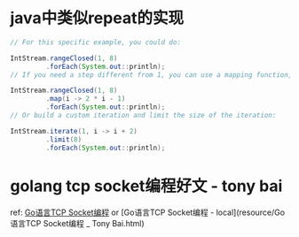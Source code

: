 

# java中类似repeat的实现

```java
// For this specific example, you could do:

IntStream.rangeClosed(1, 8)
         .forEach(System.out::println);
// If you need a step different from 1, you can use a mapping function, for example, for a step of 2:

IntStream.rangeClosed(1, 8)
         .map(i -> 2 * i - 1)
         .forEach(System.out::println);
// Or build a custom iteration and limit the size of the iteration:

IntStream.iterate(1, i -> i + 2)
         .limit(8)
         .forEach(System.out::println);
```

# golang tcp socket编程好文 - tony bai

ref: [Go语言TCP Socket编程](http://tonybai.com/2015/11/17/tcp-programming-in-golang/) or [Go语言TCP Socket编程 - local](resource/Go语言TCP Socket编程 _ Tony Bai.html)


